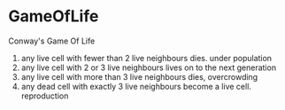 GameOfLife
==========

Conway's Game Of Life

1. any live cell with fewer than 2 live neighbours dies. under population
2. any live cell with 2 or 3 live neighbours lives on to the next generation 
3. any live cell with more than 3 live neighbours dies, overcrowding
4. any dead cell with exactly 3 live neighbours become a live cell. reproduction
